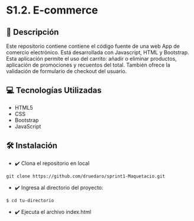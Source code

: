 # S1.2. E-commerce
## **📄 Descripción**
Este repositorio contiene contiene el código fuente de una web App de comercio electrónico. Está desarrollada con Javascript, HTML y Bootstrap. Esta aplicación permite el uso del carrito: añadir o eliminar productos, aplicación de promociones y recuentos del total. También ofrece la validación de formulario de checkout del usuario.

## **💻 Tecnologías Utilizadas**
* HTML5
* CSS
* Bootstrap
* JavaScript


## **🛠️ Instalación**
* ✔️ Clona el repositorio en local
```
git clone https://github.com/druedaro/sprint1-Maquetacio.git
```
* ✔️ Ingresa al directorio del proyecto:
```
$ cd tu-directorio
```
* ✔️ Ejecuta el archivo index.html
